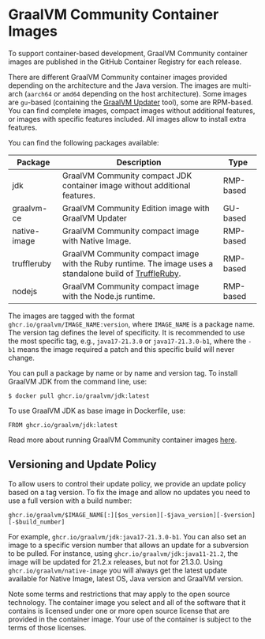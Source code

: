 # GraalVM Community Container Images

To support container-based development, GraalVM Community container images are published in the GitHub Container Registry for each release.

There are different GraalVM Community container images provided depending on the architecture and the Java version.
The images are multi-arch (`aarch64` or `amd64` depending on the host architecture).
Some images are `gu`-based (containing the [GraalVM Updater](https://github.com/oracle/graal/blob/master/docs/reference-manual/graalvm-updater.md) tool), some are RPM-based.
You can find complete images, compact images without additional features, or images with specific features included.
All images allow to install extra features.

You can find the following packages available:

| Package      | Description                                                                                                                                                | Type      |
|--------------|------------------------------------------------------------------------------------------------------------------------------------------------------------|-----------|
| jdk          | GraalVM Community compact JDK container image without additional features.                                                                                 | RMP-based |
| graalvm-ce   | GraalVM Community Edition image with GraalVM Updater                                                                                                       | GU-based  |
| native-image |  GraalVM Community compact image with Native Image.                                                                                                        | RMP-based |
| truffleruby  | GraalVM Community compact image with the Ruby runtime. The image uses a standalone build of [TruffleRuby](https://github.com/oracle/truffleruby/releases). | RMP-based |
| nodejs       | GraalVM Community compact image with the Node.js runtime.                                                                                                  | RMP-based |

The images are tagged with the format `ghcr.io/graalvm/IMAGE_NAME:version`, where `IMAGE_NAME` is a package name.
The version tag defines the level of specificity.
It is recommended to use the most specific tag, e.g., `java17-21.3.0` or `java17-21.3.0-b1`, where the
`-b1` means the image required a patch and this specific build will never change.

You can pull a package by name or by name and version tag.
To install GraalVM JDK from the command line, use:
```
$ docker pull ghcr.io/graalvm/jdk:latest
```
To use GraalVM JDK as base image in Dockerfile, use:
```
FROM ghcr.io/graalvm/jdk:latest
```

Read more about running GraalVM Community container images [here](https://www.graalvm.org/docs/getting-started/container-images).

## Versioning and Update Policy

To allow users to control their update policy, we provide an update policy based on a tag version.
To fix the image and allow no updates you need to use a full version with a build number:
```
ghcr.io/graalvm/$IMAGE_NAME[:][$os_version][-$java_version][-$version][-$build_number]
```
For example, `ghcr.io/graalvm/jdk:java17-21.3.0-b1`.
You can also set an image to a specific version number that allows an update for a subversion to be pulled.
For instance, using `ghcr.io/graalvm/jdk:java11-21.2`, the image will be updated for 21.2.x releases, but not for 21.3.0.
Using `ghcr.io/graalvm/native-image` you will always get the latest update available for Native Image, latest OS, Java version and GraalVM version.

Note some terms and restrictions that may apply to the open source technology.
The container image you select and all of the software that it contains is licensed under one or more open source license that are provided in the container image. Your use of the container is subject to the terms of those licenses.
